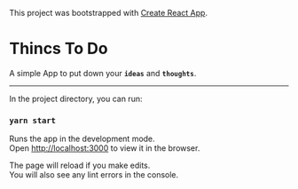 This project was bootstrapped with [Create React App](https://github.com/facebook/create-react-app).

# Thincs To Do

A simple App to put down your **`ideas`** and **`thoughts`**.

---

In the project directory, you can run:

### `yarn start`

Runs the app in the development mode.<br />
Open [http://localhost:3000](http://localhost:3000) to view it in the browser.

The page will reload if you make edits.<br />
You will also see any lint errors in the console.
